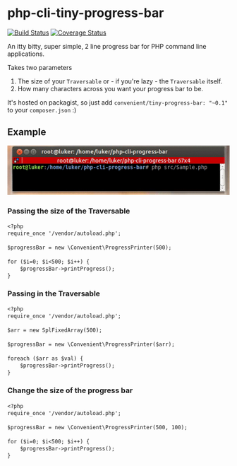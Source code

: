 # php-cli-tiny-progress-bar

[![Build Status](https://travis-ci.org/convenient/php-cli-tiny-progress-bar.svg?branch=master)](https://travis-ci.org/convenient/php-cli-tiny-progress-bar) 
[![Coverage Status](https://coveralls.io/repos/convenient/php-cli-tiny-progress-bar/badge.svg?branch=master)](https://coveralls.io/r/convenient/php-cli-tiny-progress-bar?branch=master)


An itty bitty, super simple, 2 line progress bar for PHP command line applications.

Takes two parameters

1. The size of your `Traversable` or - if you're lazy - the `Traversable` itself.
2. How many characters across you want your progress bar to be.

It's hosted on packagist, so just add `convenient/tiny-progress-bar: "~0.1"` to your `composer.json` :)

## Example

![bash example](sample.gif "Bash Example")

### Passing the size of the Traversable

```
<?php
require_once '/vendor/autoload.php';

$progressBar = new \Convenient\ProgressPrinter(500);

for ($i=0; $i<500; $i++) {
    $progressBar->printProgress();
}
```

### Passing in the Traversable

```
<?php
require_once '/vendor/autoload.php';

$arr = new SplFixedArray(500);

$progressBar = new \Convenient\ProgressPrinter($arr);

foreach ($arr as $val) {
    $progressBar->printProgress();
}
```

### Change the size of the progress bar

```
<?php
require_once '/vendor/autoload.php';

$progressBar = new \Convenient\ProgressPrinter(500, 100);

for ($i=0; $i<500; $i++) {
    $progressBar->printProgress();
}
```
